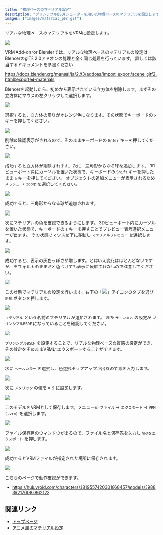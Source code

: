 ```yaml
---
title: "物理ベースのマテリアル設定"
description: "プリンシプルBSDFシェーダーを用いた物理ベースのマテリアルを設定します。"
images: ["images/material_pbr.gif"]
---
```


リアルな物理ベースのマテリアルをVRMに設定します。

![](/assets/images/material_pbr.gif)

VRM Add-on for Blenderでは、リアルな物理ベースのマテリアルの設定はBlenderのglTF
2.0アドオンの処理と全く同じ処理を行っています。
詳しくは該当するドキュメントを参照ください

https://docs.blender.org/manual/ja/2.93/addons/import_export/scene_gltf2.html#exported-materials

Blenderを起動したら、初めから表示されている立方体を削除します。まずその立方体にマウスの左クリックして選択します。

![](1.png)

選択すると、立方体の周りがオレンジ色になります。その状態でキーボードの `x`
キーを押してください。

![](2.png)

削除の確認表示がされるので、そのままキーボードの `Enter` キーを押してください。

![](3.png)

成功すると立方体が削除されます。次に、三角形からなる球を追加します。
3Dビューポート内にカーソルを置いた状態で、キーボードの `Shift` キーを押したまま
`a` キーを押してください。 オブジェクトの追加メニューが表示されるため `メッシュ`
→ `ICO球` を選択してください。

![](4.png)

成功すると、三角形からなる球が追加されます。

![](5.png)

次にマテリアルの色を確認できるようにします。
3Dビューポート内にカーソルを置いた状態で、キーボードの `z`
キーを押すことでプレビュー表示選択メニューが出ます。
その状態でマウスを下に移動し `マテリアルプレビュー` を選択します。

![](6.png)

成功すると、表示の灰色っぽさが増します。とはいえ変化はほとんどないですが、デフォルトのままだと色つけても表示に反映されないので注意してください。

![](7.png)

この状態でマテリアルの設定を行います。右下の「![](/assets/images/material_property_tab_icon.png)」アイコンのタブを選び
`新規` ボタンを押します。

![](8.png)

`マテリアル` という名前のマテリアルが追加されます。 また `サーフェス` の設定が
`プリンシプルBSDF` になっていることを確認してください。

![](9.png)

`プリンシプルBSDF`
を設定することで、リアルな物理ベースの質感の設定ができ、その設定をそのままVRMにエクスポートすることができます。

![](10.png)

次に `ベースカラー` を選択し、色選択ポップアップが出るので青を入力します。

![](11.png)

次に `メタリック` の値を `0.5` に設定します。

![](12.png)

このモデルをVRMとして保存します。メニューの `ファイル` → `エクスポート` →
`VRM (.vrm)` を選択します。

![](13.png)

ファイル保存用のウィンドウが出るので、ファイル名と保存先を入力し
`VRMをエクスポート` を押します。

![](14.png)

成功するとVRMファイルが指定された場所に保存されます。

![](/assets/images/material_pbr.gif)

こちらのページで動作確認ができます。

- https://hub.vroid.com/characters/3819557420301868457/models/3988362170085862123

## 関連リンク

- [トップページ](../)
- [アニメ風のマテリアル設定](../material-mtoon/)
